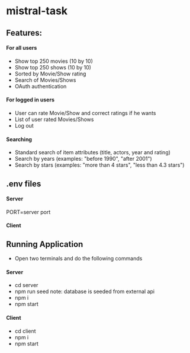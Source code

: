 # mistral-task

## Features:

#### For all users

-  Show top 250 movies (10 by 10)
-  Show top 250 shows (10 by 10)
-  Sorted by Movie/Show rating
-  Search of Movies/Shows
-  OAuth authentication

#### For logged in users

-  User can rate Movie/Show and correct ratings if he wants
-  List of user rated Movies/Shows
-  Log out

#### Searching

-  Standard search of item attributes (title, actors, year and rating)
-  Search by years (examples: "before 1990", "after 2001")
-  Search by stars (examples: "more than 4 stars", "less than 4.3 stars")

## .env files

#### Server
PORT=server port

#### Client


## Running Application

-  Open two terminals and do the following commands

#### Server

-  cd server
-  npm run seed note: database is seeded from external api
-  npm i
-  npm start

#### Client

-  cd client
-  npm i
-  npm start
